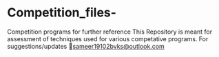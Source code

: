 # Competition_files-
Competition programs for further reference
This Repository is meant for assessment of techniques used for various competative programs.
For suggestions/updates 📧sameer19102bvks@outlook.com

